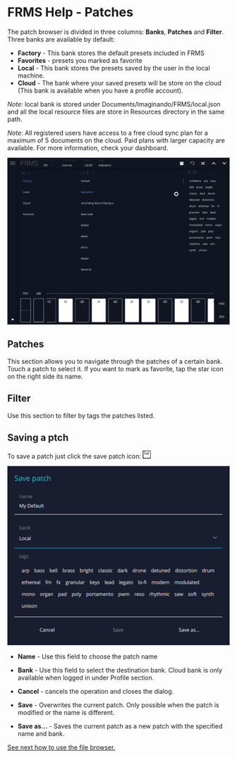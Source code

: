 # FRMS Help - Patches

The patch browser is divided in three columns: **Banks**, **Patches** and **Filter**. Three banks are available by default:

- **Factory** - This bank stores the default presets included in FRMS
- **Favorites** - presets you marked as favorite
- **Local** - This bank stores the presets saved by the user in the local machine.
- **Cloud** - The bank where your saved presets will be store on the cloud \(This bank is available when you have a profile account\).

_Note_: local bank is stored under Documents/Imaginando/FRMS/local.json and all the local resource files are store in Resources directory in the same path.

_Note_: All registered users have access to a free cloud sync plan for a maximum of 5 documents on the cloud. Paid plans with larger capacity are available. For more information, check your dashboard.

<img src="/frms/images/patch-browser.png" style="padding: 0px;"/>

## Patches

This section allows you to navigate through the patches of a certain bank. Touch a patch to select it. If you want to mark as favorite, tap the star icon on the right side its name.

## Filter

Use this section to filter by tags the patches listed.

## Saving a ptch

To save a patch just click the save patch icon:
<img src="/frms/images/patch-save-icon.png" style="padding: 0px;"/>

<img src="/frms/images/patch-save-panel.png" style="padding: 0px;"/>

- **Name** - Use this field to choose the patch name

- **Bank** - Use this field to select the destination bank. Cloud bank is only available when logged in under Profile section.

- **Cancel** - cancels the operation and closes the dialog.

- **Save** - Overwrites the current patch. Only possible when the patch is modified or the name is different.

- **Save as...** - Saves the current patch as a new patch with the specified name and bank.

[See next how to use the file browser.](file-browser)
